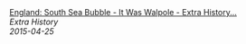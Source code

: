 <!--2024-07-21 00:21:39-->
<div class="yb">
  <a class="nodecor" href="/index.html?istoriya/england_south_sea_bubble_-_it_was_walpole_-_extra_history_-_part_5">
    <img class="preview" data-videoid="a_1IpUCUuVc" src="https://i.ytimg.com/vi/a_1IpUCUuVc/hqdefault.jpg" align="middle" alt="">
  </a>
  <div class="inlbl text">
    <a class="nodecor" href="/index.html?istoriya/england_south_sea_bubble_-_it_was_walpole_-_extra_history_-_part_5">England: South Sea Bubble - It Was Walpole - Extra History...</a><br>
    <i class="smaller2">Extra History</i><br>
    <i class="smaller3">2015-04-25</i>
  </div>
</div>
